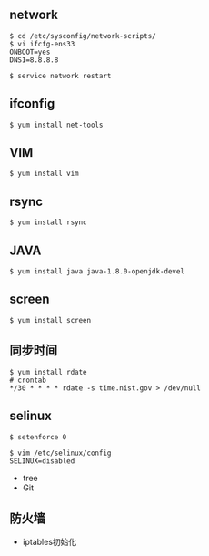 ## network
```
$ cd /etc/sysconfig/network-scripts/
$ vi ifcfg-ens33
ONBOOT=yes
DNS1=8.8.8.8

$ service network restart
```

## ifconfig
```
$ yum install net-tools
```

## VIM
```
$ yum install vim
```

## rsync
```
$ yum install rsync
```

## JAVA
```
$ yum install java java-1.8.0-openjdk-devel
```

## screen
```
$ yum install screen
```

## 同步时间
```
$ yum install rdate
# crontab
*/30 * * * * rdate -s time.nist.gov > /dev/null
```
## selinux
```
$ setenforce 0  

$ vim /etc/selinux/config
SELINUX=disabled  

```



* tree
* Git

## 防火墙
* iptables初始化
